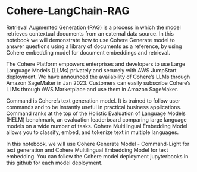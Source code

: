 # Cohere-LangChain-RAG
Retrieval Augmented Generation (RAG) is a process in which the model retrieves contextual documents from an external data source. In this notebook we will demonstrate how to use Cohere Generate model to answer questions using a library of documents as a reference, by using Cohere embedding model for document embeddings and retrieval.

The Cohere Platform empowers enterprises and developers to use Large Language Models (LLMs) privately and securely with AWS JumpStart deployment. We have announced the availability of Cohere’s LLMs through Amazon SageMaker in Jan 2023. Customers can easily subscribe Cohere’s LLMs through AWS Marketplace and use them in Amazon SageMaker.

Command is Cohere’s text generation model. It is trained to follow user commands and to be instantly useful in practical business applications. Command ranks at the top of the Holistic Evaluation of Language Models (HELM) benchmark, an evaluation leaderboard comparing large language models on a wide number of tasks. Cohere Multilingual Embedding Model allows you to classify, embed, and tokenize text in multiple languages.

In this notebook, we will use Cohere Generate Model - Command-Light for text generation and Cohere Multilingual Embedding Model for text embedding. You can follow the Cohere model deployment jupyterbooks in this github for each model deployment.

